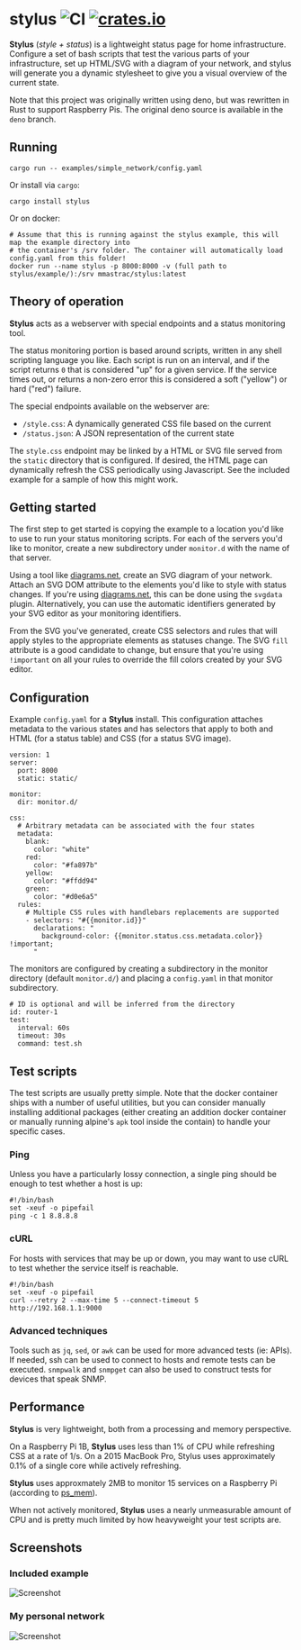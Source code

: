 # stylus ![CI](https://github.com/mmastrac/stylus/workflows/CI/badge.svg?branch=master) [![crates.io](https://img.shields.io/crates/v/stylus.svg)](https://crates.io/crates/stylus)

**Stylus** (_style + status_) is a lightweight status page for home infrastructure. Configure a set of bash scripts that test
the various parts of your infrastructure, set up HTML/SVG with a diagram of your network, and stylus will
generate you a dynamic stylesheet to give you a visual overview of the current state.

Note that this project was originally written using deno, but was rewritten in Rust to support Raspberry Pis. The
original deno source is available in the `deno` branch.

## Running

```
cargo run -- examples/simple_network/config.yaml
```

Or install via `cargo`:

```
cargo install stylus
```

Or on docker:

```
# Assume that this is running against the stylus example, this will map the example directory into
# the container's /srv folder. The container will automatically load config.yaml from this folder!
docker run --name stylus -p 8000:8000 -v (full path to stylus/example/):/srv mmastrac/stylus:latest
```

## Theory of operation

**Stylus** acts as a webserver with special endpoints and a status monitoring tool.

The status monitoring portion is based around scripts, written in any shell scripting language you like. Each
script is run on an interval, and if the script returns `0` that is considered "up" for a given service. If the
service times out, or returns a non-zero error this is considered a soft ("yellow") or hard ("red") failure.

The special endpoints available on the webserver are:

  * `/style.css`: A dynamically generated CSS file based on the current
  * `/status.json`: A JSON representation of the current state

The `style.css` endpoint may be linked by a HTML or SVG file served from the `static` directory that is configured. If
desired, the HTML page can dynamically refresh the CSS periodically using Javascript. See the included example for a
sample of how this might work.

## Getting started

The first step to get started is copying the example to a location you'd like to use to run your status monitoring
scripts. For each of the servers you'd like to monitor, create a new subdirectory under `monitor.d` with the name of
that server.

Using a tool like [diagrams.net], create an SVG diagram of your network. Attach an SVG DOM attribute to the elements
you'd like to style with status changes. If you're using [diagrams.net], this can be done using the `svgdata` plugin.
Alternatively, you can use the automatic identifiers generated by your SVG editor as your monitoring identifiers.

From the SVG you've generated, create CSS selectors and rules that will apply styles to the appropriate elements as
statuses change. The SVG `fill` attribute is a good candidate to change, but ensure that you're using `!important` on
all your rules to override the fill colors created by your SVG editor.

## Configuration

Example `config.yaml` for a **Stylus** install. This configuration attaches metadata to the various states and has
selectors that apply to both and HTML (for a status table) and CSS (for a status SVG image).

```
version: 1
server:
  port: 8000
  static: static/

monitor:
  dir: monitor.d/

css:
  # Arbitrary metadata can be associated with the four states
  metadata:
    blank:
      color: "white"
    red:
      color: "#fa897b"
    yellow:
      color: "#ffdd94"
    green:
      color: "#d0e6a5"
  rules:
    # Multiple CSS rules with handlebars replacements are supported
    - selectors: "#{{monitor.id}}"
      declarations: "
        background-color: {{monitor.status.css.metadata.color}} !important;
      "
```

The monitors are configured by creating a subdirectory in the monitor directory (default `monitor.d/`) and
placing a `config.yaml` in that monitor subdirectory.

```
# ID is optional and will be inferred from the directory
id: router-1
test:
  interval: 60s
  timeout: 30s
  command: test.sh
```

## Test scripts

The test scripts are usually pretty simple. Note that the docker container ships with a number of useful utilities,
but you can consider manually installing additional packages (either creating an addition docker container or manually
running alpine's `apk` tool inside the contain) to handle your specific cases.

### Ping

Unless you have a particularly lossy connection, a single ping should be enough to test whether a host is up:

```
#!/bin/bash
set -xeuf -o pipefail
ping -c 1 8.8.8.8
```

### cURL

For hosts with services that may be up or down, you may want to use cURL to test whether the service itself
is reachable.

```
#!/bin/bash
set -xeuf -o pipefail
curl --retry 2 --max-time 5 --connect-timeout 5 http://192.168.1.1:9000
```

### Advanced techniques

Tools such as `jq`, `sed`, or `awk` can be used for more advanced tests (ie: APIs). If needed, ssh can be used to
connect to hosts and remote tests can be executed. `snmpwalk` and `snmpget` can also be used to construct tests for
devices that speak SNMP. 

## Performance

**Stylus** is very lightweight, both from a processing and memory perspective.

On a Raspberry Pi 1B, **Stylus** uses less than 1% of CPU while refreshing CSS at a rate of 1/s. On a 2015 MacBook Pro, 
Stylus uses approximately 0.1% of a single core while actively refreshing.

**Stylus** uses approxmately 2MB to monitor 15 services on a Raspberry Pi (according to [ps_mem](https://raw.githubusercontent.com/pixelb/ps_mem/master/ps_mem.py)).

When not actively monitored, **Stylus** uses a nearly unmeasurable amount of CPU and is pretty much limited by how
heavyweight your test scripts are.

## Screenshots

### Included example

![Screenshot](docs/screenshot-1.png)

### My personal network

![Screenshot](docs/screenshot-2.png)

[diagrams.net]: https://app.diagrams.net/?splash=0&p=svgdata

